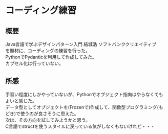 # コーディング練習
## 概要
Java言語で学ぶデザインパターン入門 結城浩 ソフトバンククリエイティブ  
を題材に、コーディングの練習を行った。  
PythonでPydanticを利用して作成してみた。  
カプセル化は行っていない。  

## 所感
手習い程度にしかやっていないが、Pythonでオブジェクト指向はやらなくてもよいと感じた。  
データ型としてオブジェクトを(Frozenで)作成して、関数型プログラミング(もどき)で使うのが良さそうに思えた。  
次は、その方向を試してみようかと思う。  
C言語でstructを使うスタイルに戻っている気がしなくもないけれど・・・
